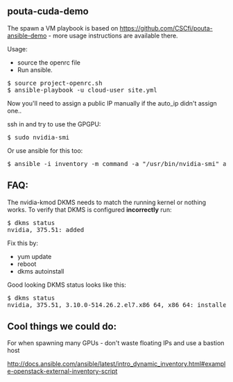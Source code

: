 pouta-cuda-demo
--------------

The spawn a VM playbook is based on https://github.com/CSCfi/pouta-ansible-demo - more usage instructions are available there.

Usage:

 - source the openrc file
 - Run ansible.

<pre>
$ source project-openrc.sh
$ ansible-playbook -u cloud-user site.yml
</pre>

Now you'll need to assign a public IP manually if the auto_ip didn't assign one..

ssh in and try to use the GPGPU:
<pre>
$ sudo nvidia-smi
</pre>

Or use ansible for this too:
<pre>
$ ansible -i inventory -m command -a "/usr/bin/nvidia-smi" all
</pre>

FAQ:
-----

The nvidia-kmod DKMS needs to match the running kernel or nothing works. To verify that DKMS is configured **incorrectly** run:

<pre>
$ dkms status
nvidia, 375.51: added
</pre>

Fix this by:
 - yum update
 - reboot
 - dkms autoinstall

Good looking DKMS status looks like this:
<pre>
$ dkms status
nvidia, 375.51, 3.10.0-514.26.2.el7.x86_64, x86_64: installed
</pre>

Cool things we could do:
----------

For when spawning many GPUs - don't waste floating IPs and use a bastion host

http://docs.ansible.com/ansible/latest/intro_dynamic_inventory.html#example-openstack-external-inventory-script
